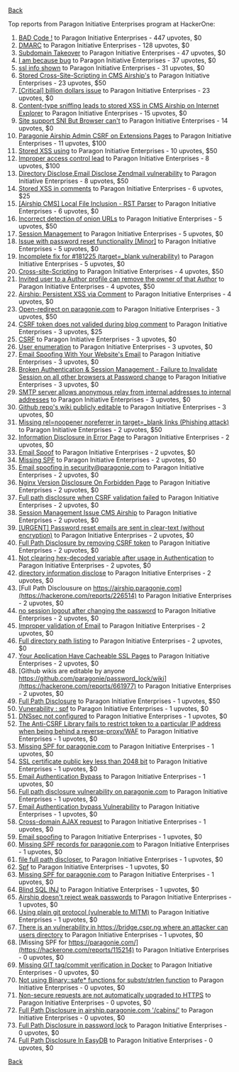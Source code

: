 [Back](../README.md)

Top reports from Paragon Initiative Enterprises program at HackerOne:

1. [BAD Code !](https://hackerone.com/reports/180074) to Paragon Initiative Enterprises - 447 upvotes, $0
2. [DMARC](https://hackerone.com/reports/179828) to Paragon Initiative Enterprises - 128 upvotes, $0
3. [Subdomain Takeover](https://hackerone.com/reports/180393) to Paragon Initiative Enterprises - 47 upvotes, $0
4. [I am because bug](https://hackerone.com/reports/226094) to Paragon Initiative Enterprises - 37 upvotes, $0
5. [ssl info shown](https://hackerone.com/reports/149369) to Paragon Initiative Enterprises - 31 upvotes, $0
6. [Stored Cross-Site-Scripting in CMS Airship's](https://hackerone.com/reports/148741) to Paragon Initiative Enterprises - 23 upvotes, $50
7. [[Critical] billion dollars issue](https://hackerone.com/reports/244836) to Paragon Initiative Enterprises - 23 upvotes, $0
8. [Content-type sniffing leads to stored XSS in CMS Airship on Internet Explorer](https://hackerone.com/reports/151231) to Paragon Initiative Enterprises - 15 upvotes, $0
9. [Site support SNI But Browser can't](https://hackerone.com/reports/149442) to Paragon Initiative Enterprises - 14 upvotes, $0
10. [Paragonie Airship Admin CSRF on Extensions Pages](https://hackerone.com/reports/243094) to Paragon Initiative Enterprises - 11 upvotes, $100
11. [Stored XSS using](https://hackerone.com/reports/148853) to Paragon Initiative Enterprises - 10 upvotes, $50
12. [Improper access control lead](https://hackerone.com/reports/273805) to Paragon Initiative Enterprises - 8 upvotes, $100
13. [Directory Disclose,Email Disclose Zendmail vulnerability](https://hackerone.com/reports/228112) to Paragon Initiative Enterprises - 8 upvotes, $50
14. [Stored XSS in comments](https://hackerone.com/reports/148751) to Paragon Initiative Enterprises - 6 upvotes, $25
15. [[Airship CMS] Local File Inclusion - RST Parser](https://hackerone.com/reports/179034) to Paragon Initiative Enterprises - 6 upvotes, $0
16. [Incorrect detection of onion URLs](https://hackerone.com/reports/181210) to Paragon Initiative Enterprises - 5 upvotes, $50
17. [Session Management](https://hackerone.com/reports/145300) to Paragon Initiative Enterprises - 5 upvotes, $0
18. [Issue with password reset functionality [Minor]](https://hackerone.com/reports/149027) to Paragon Initiative Enterprises - 5 upvotes, $0
19. [Incomplete fix for #181225 (target=_blank vulnerability)](https://hackerone.com/reports/226104) to Paragon Initiative Enterprises - 5 upvotes, $0
20. [Cross-site-Scripting](https://hackerone.com/reports/226203) to Paragon Initiative Enterprises - 4 upvotes, $50
21. [Invited user to a Author profile can remove the owner of that Author](https://hackerone.com/reports/274541) to Paragon Initiative Enterprises - 4 upvotes, $50
22. [Airship: Persistent XSS via Comment](https://hackerone.com/reports/301973) to Paragon Initiative Enterprises - 4 upvotes, $0
23. [Open-redirect on paragonie.com](https://hackerone.com/reports/113112) to Paragon Initiative Enterprises - 3 upvotes, $50
24. [CSRF token does not valided during blog comment](https://hackerone.com/reports/273998) to Paragon Initiative Enterprises - 3 upvotes, $25
25. [CSRF](https://hackerone.com/reports/115323) to Paragon Initiative Enterprises - 3 upvotes, $0
26. [User enumeration](https://hackerone.com/reports/148911) to Paragon Initiative Enterprises - 3 upvotes, $0
27. [Email Spoofing With Your Website's Email](https://hackerone.com/reports/163156) to Paragon Initiative Enterprises - 3 upvotes, $0
28. [Broken Authentication &amp; Session Management - Failure to Invalidate Session on all other browsers at Password change](https://hackerone.com/reports/226712) to Paragon Initiative Enterprises - 3 upvotes, $0
29. [SMTP server allows anonymous relay from internal addresses to internal addresses](https://hackerone.com/reports/144385) to Paragon Initiative Enterprises - 3 upvotes, $0
30. [Github repo's wiki publicly editable](https://hackerone.com/reports/461429) to Paragon Initiative Enterprises - 3 upvotes, $0
31. [Missing rel=noopener noreferrer in target=_blank links (Phishing attack)](https://hackerone.com/reports/181225) to Paragon Initiative Enterprises - 2 upvotes, $50
32. [Information Disclosure in Error Page](https://hackerone.com/reports/115219) to Paragon Initiative Enterprises - 2 upvotes, $0
33. [Email Spoof](https://hackerone.com/reports/115452) to Paragon Initiative Enterprises - 2 upvotes, $0
34. [Missing SPF](https://hackerone.com/reports/115294) to Paragon Initiative Enterprises - 2 upvotes, $0
35. [Email spoofing in security@paragonie.com](https://hackerone.com/reports/148763) to Paragon Initiative Enterprises - 2 upvotes, $0
36. [Nginx Version Disclosure On Forbidden Page](https://hackerone.com/reports/148768) to Paragon Initiative Enterprises - 2 upvotes, $0
37. [Full path disclosure when CSRF validation failed](https://hackerone.com/reports/148890) to Paragon Initiative Enterprises - 2 upvotes, $0
38. [Session Management Issue CMS Airship](https://hackerone.com/reports/148914) to Paragon Initiative Enterprises - 2 upvotes, $0
39. [[URGENT] Password reset emails are sent in clear-text (without encryption)](https://hackerone.com/reports/149028) to Paragon Initiative Enterprises - 2 upvotes, $0
40. [Full Path Disclosure by removing CSRF token](https://hackerone.com/reports/150018) to Paragon Initiative Enterprises - 2 upvotes, $0
41. [Not clearing hex-decoded variable after usage in Authentication](https://hackerone.com/reports/168293) to Paragon Initiative Enterprises - 2 upvotes, $0
42. [directory information disclose](https://hackerone.com/reports/226212) to Paragon Initiative Enterprises - 2 upvotes, $0
43. [Full Path Disclousure on https://airship.paragonie.com](https://hackerone.com/reports/226514) to Paragon Initiative Enterprises - 2 upvotes, $0
44. [no session logout after changing the password](https://hackerone.com/reports/226518) to Paragon Initiative Enterprises - 2 upvotes, $0
45. [Improper validation of Email](https://hackerone.com/reports/226334) to Paragon Initiative Enterprises - 2 upvotes, $0
46. [Full directory path listing](https://hackerone.com/reports/230098) to Paragon Initiative Enterprises - 2 upvotes, $0
47. [Your Application Have Cacheable SSL Pages](https://hackerone.com/reports/115296) to Paragon Initiative Enterprises - 2 upvotes, $0
48. [Github wikis are editable by anyone https://github.com/paragonie/password_lock/wiki](https://hackerone.com/reports/661977) to Paragon Initiative Enterprises - 2 upvotes, $0
49. [Full Path Disclosure](https://hackerone.com/reports/115337) to Paragon Initiative Enterprises - 1 upvotes, $50
50. [Vunerability : spf](https://hackerone.com/reports/130990) to Paragon Initiative Enterprises - 1 upvotes, $0
51. [DNSsec not configured](https://hackerone.com/reports/115246) to Paragon Initiative Enterprises - 1 upvotes, $0
52. [The Anti-CSRF Library fails to restrict token to a particular IP address when being behind a reverse-proxy/WAF](https://hackerone.com/reports/134894) to Paragon Initiative Enterprises - 1 upvotes, $0
53. [Missing SPF for paragonie.com](https://hackerone.com/reports/115315) to Paragon Initiative Enterprises - 1 upvotes, $0
54. [SSL certificate public key less than 2048 bit](https://hackerone.com/reports/115271) to Paragon Initiative Enterprises - 1 upvotes, $0
55. [Email Authentication Bypass](https://hackerone.com/reports/135283) to Paragon Initiative Enterprises - 1 upvotes, $0
56. [Full path disclosure vulnerability on paragonie.com](https://hackerone.com/reports/145260) to Paragon Initiative Enterprises - 1 upvotes, $0
57. [Email Authentication bypass Vulnerability](https://hackerone.com/reports/115245) to Paragon Initiative Enterprises - 1 upvotes, $0
58. [Cross-domain AJAX request](https://hackerone.com/reports/113339) to Paragon Initiative Enterprises - 1 upvotes, $0
59. [Email spoofing](https://hackerone.com/reports/115232) to Paragon Initiative Enterprises - 1 upvotes, $0
60. [Missing SPF records for paragonie.com](https://hackerone.com/reports/115250) to Paragon Initiative Enterprises - 1 upvotes, $0
61. [file full path discloser.](https://hackerone.com/reports/116057) to Paragon Initiative Enterprises - 1 upvotes, $0
62. [Spf](https://hackerone.com/reports/116927) to Paragon Initiative Enterprises - 1 upvotes, $0
63. [Missing SPF for paragonie.com](https://hackerone.com/reports/115390) to Paragon Initiative Enterprises - 1 upvotes, $0
64. [Blind SQL INJ](https://hackerone.com/reports/115304) to Paragon Initiative Enterprises - 1 upvotes, $0
65. [Airship doesn't reject weak passwords](https://hackerone.com/reports/148903) to Paragon Initiative Enterprises - 1 upvotes, $0
66. [Using plain git protocol (vulnerable to MITM)](https://hackerone.com/reports/181214) to Paragon Initiative Enterprises - 1 upvotes, $0
67. [There is an vulnerability in https://bridge.cspr.ng where an attacker can users directory](https://hackerone.com/reports/226505) to Paragon Initiative Enterprises - 1 upvotes, $0
68. [Missing SPF for https://paragonie.com/](https://hackerone.com/reports/115214) to Paragon Initiative Enterprises - 0 upvotes, $0
69. [Missing GIT tag/commit verification in Docker](https://hackerone.com/reports/181212) to Paragon Initiative Enterprises - 0 upvotes, $0
70. [Not using Binary::safe* functions for substr/strlen function](https://hackerone.com/reports/181315) to Paragon Initiative Enterprises - 0 upvotes, $0
71. [Non-secure requests are not automatically upgraded to HTTPS](https://hackerone.com/reports/241950) to Paragon Initiative Enterprises - 0 upvotes, $0
72. [Full Path Disclosure in airship.paragonie.com '/cabins/'](https://hackerone.com/reports/226343) to Paragon Initiative Enterprises - 0 upvotes, $0
73. [Full Path Disclosure in password lock](https://hackerone.com/reports/115422) to Paragon Initiative Enterprises - 0 upvotes, $0
74. [Full Path Disclosure In EasyDB](https://hackerone.com/reports/119494) to Paragon Initiative Enterprises - 0 upvotes, $0


[Back](../README.md)